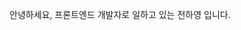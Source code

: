 안녕하세요, 프론트엔드 개발자로 일하고 있는 전하영 입니다.

<!---
HayoungJ/HayoungJ is a ✨ special ✨ repository because its `README.md` (this file) appears on your GitHub profile.
You can click the Preview link to take a look at your changes.
--->
